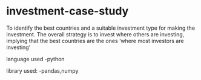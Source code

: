 # investment-case-study
To identify the best countries and a suitable investment type for making the investment. The overall strategy is to invest where others are investing, implying that the best countries are the ones ‘where most investors are investing’

language used -python

library used:
-pandas,numpy
